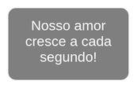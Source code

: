 <!DOCTYPE html>
<html lang="pt-br">
<head>
    <meta charset="UTF-8">
    <meta http-equiv="X-UA-Compatible" content="IE=edge">
    <meta name="viewport" content="width=device-width, initial-scale=1.0">
    <title>Nosso Amor</title>
    <style>
        body, html {
            margin: 0;
            padding: 0;
            width: 100%;
            height: 100%;
            display: flex;
            justify-content: center;
            align-items: center;
            background: url('cyndeeu.jpeg') no-repeat center center fixed;
            background-size: cover;
            color: white;
            text-align: center;
            font-family: Arial, sans-serif;
        }
        .container {
            background: rgba(0, 0, 0, 0.5);
            padding: 20px;
            border-radius: 15px;
        }
        .amor {
            font-size: 2em;
            margin-bottom: 10px;
        }
        .contador {
            font-size: 1.5em;
        }
    </style>
</head>
<body>
    <div class="container">
        <div class="amor">Nosso amor cresce a cada segundo!</div>
        <div class="contador" id="contador"></div>
    </div>

    <script>
        function atualizarContador() {
            const dataInicio = new Date('2024-07-20T00:00:00');
            const agora = new Date();
            const diferenca = agora - dataInicio;

            const segundos = Math.floor(diferenca / 1000) % 60;
            const minutos = Math.floor(diferenca / 1000 / 60) % 60;
            const horas = Math.floor(diferenca / 1000 / 60 / 60);

            document.getElementById('contador').innerText = 
                `${horas} horas, ${minutos} minutos e ${segundos} segundos de namoro`;
        }

        setInterval(atualizarContador, 1000);
    </script>
</body>
</html>
